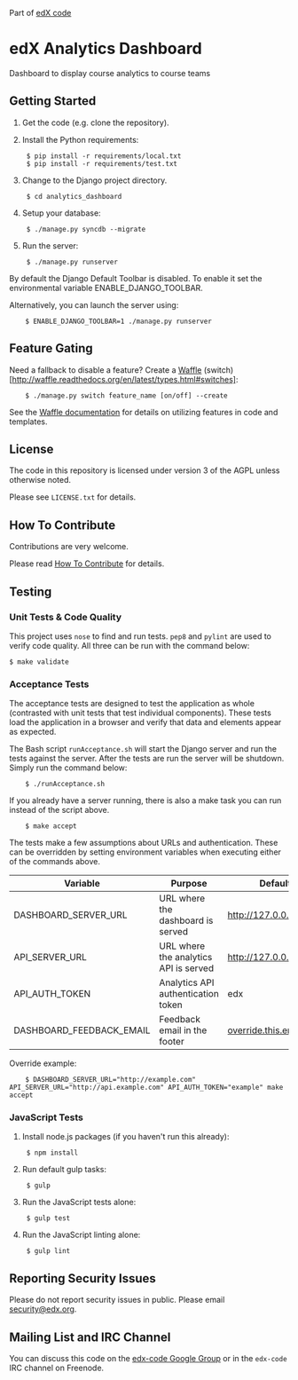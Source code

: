 Part of [edX code](http://code.edx.org/)

edX Analytics Dashboard
=======================
Dashboard to display course analytics to course teams

Getting Started
---------------
1. Get the code (e.g. clone the repository).
2. Install the Python requirements:

        $ pip install -r requirements/local.txt
        $ pip install -r requirements/test.txt

3. Change to the Django project directory.

        $ cd analytics_dashboard

4. Setup your database:

        $ ./manage.py syncdb --migrate

5. Run the server:

        $ ./manage.py runserver

By default the Django Default Toolbar is disabled. To enable it set the environmental variable ENABLE_DJANGO_TOOLBAR.

Alternatively, you can launch the server using:

        $ ENABLE_DJANGO_TOOLBAR=1 ./manage.py runserver


Feature Gating
--------------
Need a fallback to disable a feature? Create a [Waffle](http://waffle.readthedocs.org/en/latest/)
(switch)[http://waffle.readthedocs.org/en/latest/types.html#switches]:

        $ ./manage.py switch feature_name [on/off] --create
        
See the [Waffle documentation](http://waffle.readthedocs.org/en/latest/) for details on utilizing features in code and templates.


License
-------
The code in this repository is licensed under version 3 of the AGPL unless otherwise noted.

Please see `LICENSE.txt` for details.

How To Contribute
-----------------
Contributions are very welcome.

Please read [How To Contribute](https://github.com/edx/edx-platform/blob/master/CONTRIBUTING.rst) for details.

Testing
-------

### Unit Tests & Code Quality
This project uses `nose` to find and run tests. `pep8` and `pylint` are used to verify code quality. All three can be
run with the command below:

    $ make validate

### Acceptance Tests
The acceptance tests are designed to test the application as whole (contrasted with unit tests that test individual
components). These tests load the application in a browser and verify that data and elements appear as expected.

The Bash script `runAcceptance.sh` will start the Django server and run the tests against the server. After the tests 
are run the server will be shutdown. Simply run the command below:

        $ ./runAcceptance.sh

If you already have a server running, there is also a make task you can run instead of the script above.
 
        $ make accept

The tests make a few assumptions about URLs and authentication. These can be overridden by setting environment variables
when executing either of the commands above.

| Variable                 | Purpose                               | Default Value                |
|--------------------------|---------------------------------------|------------------------------|
| DASHBOARD_SERVER_URL     | URL where the dashboard is served     | http://127.0.0.1:9000        |
| API_SERVER_URL           | URL where the analytics API is served | http://127.0.0.1:9001/api/v0 |
| API_AUTH_TOKEN           | Analytics API authentication token    | edx                          |
| DASHBOARD_FEEDBACK_EMAIL | Feedback email in the footer          | override.this.email@edx.org  |


Override example:

        $ DASHBOARD_SERVER_URL="http://example.com" API_SERVER_URL="http://api.example.com" API_AUTH_TOKEN="example" make accept

### JavaScript Tests

1. Install node.js packages (if you haven't run this already):

        $ npm install

2. Run default gulp tasks:

        $ gulp

3. Run the JavaScript tests alone:

        $ gulp test

4. Run the JavaScript linting alone:

        $ gulp lint


Reporting Security Issues
-------------------------
Please do not report security issues in public. Please email security@edx.org.


Mailing List and IRC Channel
----------------------------
You can discuss this code on the [edx-code Google Group](https://groups.google.com/forum/#!forum/edx-code) or in the `edx-code` IRC channel on Freenode.
